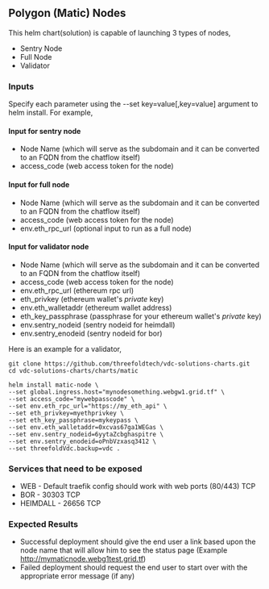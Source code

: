 ## Polygon (Matic) Nodes

This helm chart(solution) is capable of launching 3 types of nodes,

* Sentry Node
* Full Node
* Validator

### Inputs

Specify each parameter using the --set key=value[,key=value] argument to helm install. For example,

#### Input for sentry node

* Node Name (which will serve as the subdomain and it can be converted to an FQDN from the chatflow itself)
* access_code (web access token for the node)

#### Input for full node

* Node Name (which will serve as the subdomain and it can be converted to an FQDN from the chatflow itself)
* access_code (web access token for the node)
* env.eth_rpc_url (optional input to run as a full node)

#### Input for validator node

* Node Name (which will serve as the subdomain and it can be converted to an FQDN from the chatflow itself)
* access_code (web access token for the node)
* env.eth_rpc_url (ethereum rpc url)
* eth_privkey (ethereum wallet's *private* key)
* env.eth_walletaddr (ethereum wallet address)
* eth_key_passphrase (passphrase for your ethereum wallet's *private* key)
* env.sentry_nodeid (sentry nodeid for heimdall)
* env.sentry_enodeid (sentry nodeid for bor)

Here is an example for a validator,

```
git clone https://github.com/threefoldtech/vdc-solutions-charts.git
cd vdc-solutions-charts/charts/matic

helm install matic-node \
--set global.ingress.host="mynodesomething.webgw1.grid.tf" \
--set access_code="mywebpasscode" \
--set env.eth_rpc_url="https://my_eth_api" \
--set eth_privkey=myethprivkey \
--set eth_key_passphrase=mykeypass \
--set env.eth_walletaddr=0xcvas67ga1WEGas \
--set env.sentry_nodeid=6yytaZcbghaspitre \
--set env.sentry_enodeid=oPnbVzxasq3412 \
--set threefoldVdc.backup=vdc . 

```

### Services that need to be exposed

* WEB - Default traefik config should work with web ports (80/443) TCP
* BOR - 30303 TCP 
* HEIMDALL - 26656 TCP 


### Expected Results

* Successful deployment should give the end user a link based upon the node name that will allow him to see the status page (Example http://mymaticnode.webg1test.grid.tf)
* Failed deployment should request the end user to start over with the appropriate error message (if any)

